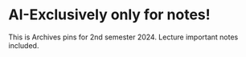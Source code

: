 # AI-Exclusively only for notes!

This is Archives pins for 2nd semester 2024.
Lecture important notes included. 

